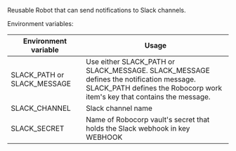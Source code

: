 Reusable Robot that can send notifications to Slack channels.

Environment variables:

| Environment variable  | Usage |
| ------------- | ------------- |
| SLACK_PATH or SLACK_MESSAGE | Use either SLACK_PATH or SLACK_MESSAGE. SLACK_MESSAGE defines the notification message. SLACK_PATH defines the Robocorp work item's key that contains the message.  |
| SLACK_CHANNEL  | Slack channel name  |
| SLACK_SECRET  | Name of Robocorp vault's secret that holds the Slack webhook in key WEBHOOK |

